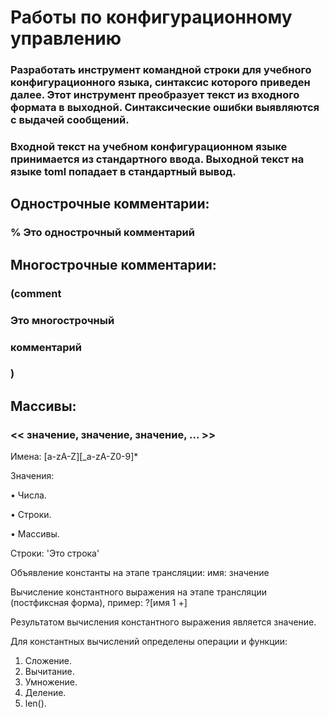 # Работы по конфигурационному управлению

### Разработать инструмент командной строки для учебного конфигурационного языка, синтаксис которого приведен далее. Этот инструмент преобразует текст из входного формата в выходной. Синтаксические ошибки выявляются с выдачей сообщений.

### Входной текст на учебном конфигурационном языке принимается из стандартного ввода. Выходной текст на языке toml попадает в стандартный вывод.

## Однострочные комментарии:
### % Это однострочный комментарий

## Многострочные комментарии:
### (comment

### Это многострочный

### комментарий

### )

## Массивы:
### << значение, значение, значение, ... >>

Имена:
[a-zA-Z][_a-zA-Z0-9]*

Значения:

• Числа.

• Строки.

• Массивы.

Строки:
'Это строка'

Объявление константы на этапе трансляции:
имя: значение

Вычисление константного выражения на этапе трансляции (постфиксная
форма), пример:
?[имя 1 +]

Результатом вычисления константного выражения является значение.

Для константных вычислений определены операции и функции:
1. Сложение.
2. Вычитание.
3. Умножение.
4. Деление.
5. len().
